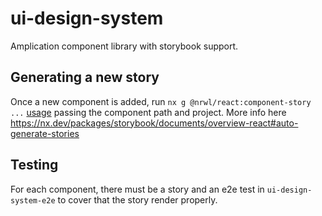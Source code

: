 # ui-design-system

Amplication component library with storybook support.

## Generating a new story

Once a new component is added, run `nx g @nrwl/react:component-story ...` [usage](https://nx.dev/packages/react/generators/component-story) passing the component path and project. 
More info here https://nx.dev/packages/storybook/documents/overview-react#auto-generate-stories

## Testing

For each component, there must be a story and an e2e test in `ui-design-system-e2e` to cover that the story render properly.